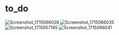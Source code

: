 # to_do

![Screenshot_1715066028](https://github.com/sarvajeet23/to_do/assets/96564542/02acf6cc-c40d-41b6-bf4e-c36c156c9a37 )
![Screenshot_1715066035](https://github.com/sarvajeet23/to_do/assets/96564542/e1a6ef84-3da0-4e82-aaf3-2b0bed4ccda7)
![Screenshot_1715057185](https://github.com/sarvajeet23/to_do/assets/96564542/0aaa0e16-b1fb-46a7-9264-14bde72d67a4)
![Screenshot_1715066041](https://github.com/sarvajeet23/to_do/assets/96564542/fe35b567-3b62-40bc-9f2b-5110e35dd0e9)
